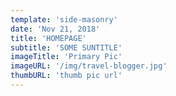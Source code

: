 ```yaml
---
template: 'side-masonry'
date: 'Nov 21, 2018'
title: 'HOMEPAGE'
subtitle: 'SOME SUNTITLE'
imageTitle: 'Primary Pic'
imageURL: '/img/travel-blogger.jpg'
thumbURL: 'thumb pic url'
---
```

